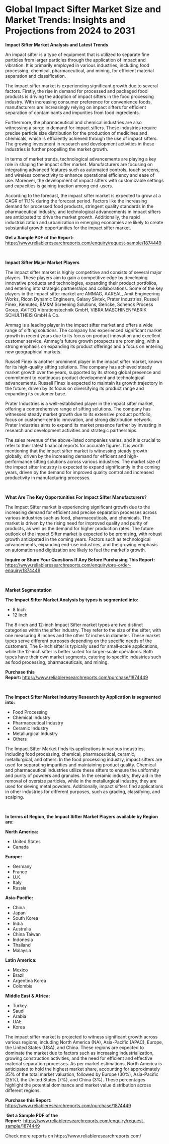 <p><h1>Global Impact Sifter Market Size and Market Trends: Insights and Projections from 2024 to 2031</h1></p><p><strong>Impact Sifter Market Analysis and Latest Trends</strong></p>
<p><p>An impact sifter is a type of equipment that is utilized to separate fine particles from larger particles through the application of impact and vibration. It is primarily employed in various industries, including food processing, chemical, pharmaceutical, and mining, for efficient material separation and classification.</p><p>The impact sifter market is experiencing significant growth due to several factors. Firstly, the rise in demand for processed and packaged food products is driving the adoption of impact sifters in the food processing industry. With increasing consumer preference for convenience foods, manufacturers are increasingly relying on impact sifters for efficient separation of contaminants and impurities from food ingredients.</p><p>Furthermore, the pharmaceutical and chemical industries are also witnessing a surge in demand for impact sifters. These industries require precise particle size distribution for the production of medicines and chemicals, which is efficiently achieved through the use of impact sifters. The growing investment in research and development activities in these industries is further propelling the market growth.</p><p>In terms of market trends, technological advancements are playing a key role in shaping the impact sifter market. Manufacturers are focusing on integrating advanced features such as automated controls, touch screens, and wireless connectivity to enhance operational efficiency and ease of use. Moreover, the development of impact sifters with customizable settings and capacities is gaining traction among end-users.</p><p>According to the forecast, the impact sifter market is expected to grow at a CAGR of 11.1% during the forecast period. Factors like the increasing demand for processed food products, stringent quality standards in the pharmaceutical industry, and technological advancements in impact sifters are anticipated to drive the market growth. Additionally, the rapid industrialization and urbanization in emerging economies are likely to create substantial growth opportunities for the impact sifter market.</p></p>
<p><strong>Get a Sample PDF of the Report:&nbsp;</strong> <a href="https://www.reliableresearchreports.com/enquiry/request-sample/1874449">https://www.reliableresearchreports.com/enquiry/request-sample/1874449</a></p>
<p>&nbsp;</p>
<p><strong>Impact Sifter Major Market Players</strong></p>
<p><p>The impact sifter market is highly competitive and consists of several major players. These players aim to gain a competitive edge by developing innovative products and technologies, expanding their product portfolios, and entering into strategic partnerships and collaborations. Some of the key players in the impact sifter market are AMMAG, AAREAL, Amit Engineering Works, Ricon Dynamic Engineers, Galaxy Sivtek, Prater Industries, Russell Finex, Kemutec, BM&M Screening Solutions, Gericke, Schenck Process Group, AViTEQ Vibrationstechnik GmbH, VIBRA MASCHINENFABRIK SCHULTHEIS GmbH & Co.</p><p>Ammag is a leading player in the impact sifter market and offers a wide range of sifting solutions. The company has experienced significant market growth in recent years due to its focus on product innovation and excellent customer service. Ammag's future growth prospects are promising, with a strong emphasis on expanding its product offerings and a focus on entering new geographical markets.</p><p>Russell Finex is another prominent player in the impact sifter market, known for its high-quality sifting solutions. The company has achieved steady market growth over the years, supported by its strong global presence and commitment to continuous product development and technological advancements. Russell Finex is expected to maintain its growth trajectory in the future, driven by its focus on diversifying its product range and expanding its customer base.</p><p>Prater Industries is a well-established player in the impact sifter market, offering a comprehensive range of sifting solutions. The company has witnessed steady market growth due to its extensive product portfolio, focus on customer-centric innovation, and strong distribution network. Prater Industries aims to expand its market presence further by investing in research and development activities and strategic partnerships.</p><p>The sales revenue of the above-listed companies varies, and it is crucial to refer to their latest financial reports for accurate figures. It is worth mentioning that the impact sifter market is witnessing steady growth globally, driven by the increasing demand for efficient and high-performance sifting solutions across various industries. The market size of the impact sifter industry is expected to expand significantly in the coming years, driven by the demand for improved quality control and increased productivity in manufacturing processes.</p></p>
<p>&nbsp;</p>
<p><strong>What Are The Key Opportunities For Impact Sifter Manufacturers?</strong></p>
<p><p>The Impact Sifter market is experiencing significant growth due to the increasing demand for efficient and precise separation processes across various industries such as food, pharmaceuticals, and chemicals. The market is driven by the rising need for improved quality and purity of products, as well as the demand for higher production rates. The future outlook of the Impact Sifter market is expected to be promising, with robust growth anticipated in the coming years. Factors such as technological advancements, expanding end-use industries, and the growing emphasis on automation and digitization are likely to fuel the market's growth.</p></p>
<p><strong>Inquire or Share Your Questions If Any Before Purchasing This Report:</strong> <a href="https://www.reliableresearchreports.com/enquiry/pre-order-enquiry/1874449">https://www.reliableresearchreports.com/enquiry/pre-order-enquiry/1874449</a></p>
<p>&nbsp;</p>
<p><strong>Market Segmentation</strong></p>
<p><strong>The Impact Sifter Market Analysis by types is segmented into:</strong></p>
<p><ul><li>8 Inch</li><li>12 Inch</li></ul></p>
<p><p>The 8-inch and 12-inch Impact Sifter market types are two distinct categories within the sifter industry. They refer to the size of the sifter, with one measuring 8 inches and the other 12 inches in diameter. These market types serve different purposes depending on the specific needs of the customers. The 8-inch sifter is typically used for small-scale applications, while the 12-inch sifter is better suited for larger-scale operations. Both types have their own market segments, catering to specific industries such as food processing, pharmaceuticals, and mining.</p></p>
<p><strong>Purchase this Report:&nbsp;</strong><a href="https://www.reliableresearchreports.com/purchase/1874449">https://www.reliableresearchreports.com/purchase/1874449</a></p>
<p>&nbsp;</p>
<p><strong>The Impact Sifter Market Industry Research by Application is segmented into:</strong></p>
<p><ul><li>Food Processing</li><li>Chemical Industry</li><li>Pharmaceutical Industry</li><li>Ceramic Industry</li><li>Metallurgical Industry</li><li>Others</li></ul></p>
<p><p>The Impact Sifter Market finds its applications in various industries, including food processing, chemical, pharmaceutical, ceramic, metallurgical, and others. In the food processing industry, impact sifters are used for separating impurities and maintaining product quality. Chemical and pharmaceutical industries utilize these sifters to ensure the uniformity and purity of powders and granules. In the ceramic industry, they aid in the removal of oversize particles, while in the metallurgical industry, they are used for sieving metal powders. Additionally, impact sifters find applications in other industries for different purposes, such as grading, classifying, and scalping.</p></p>
<p>&nbsp;</p>
<p><strong>In terms of Region, the Impact Sifter Market Players available by Region are:</strong></p>
<p>
    <p> <strong> North America: </strong>
        <ul>
            <li>United States</li>
            <li>Canada</li>
        </ul>
        </p> 
    <p> <strong> Europe: </strong>
        <ul>
            <li>Germany</li>
            <li>France</li>
            <li>U.K.</li>
            <li>Italy</li>
            <li>Russia</li>
        </ul>
        </p> 
    <p> <strong> Asia-Pacific: </strong>
        <ul>
            <li>China</li>
            <li>Japan</li>
            <li>South Korea</li>
            <li>India</li>
            <li>Australia</li>
            <li>China Taiwan</li>
            <li>Indonesia</li>
            <li>Thailand</li>
            <li>Malaysia</li>
        </ul>
        </p> 
    <p> <strong> Latin America: </strong>
        <ul>
            <li>Mexico</li>
            <li>Brazil</li>
            <li>Argentina Korea</li>
            <li>Colombia</li>
        </ul>
        </p> 
    <p> <strong> Middle East & Africa: </strong>
        <ul>
            <li>Turkey</li>
            <li>Saudi</li>
            <li>Arabia</li>
            <li>UAE</li>
            <li>Korea</li>
        </ul>
    </p>
    </p>
<p><p>The impact sifter market is projected to witness significant growth across various regions, including North America (NA), Asia-Pacific (APAC), Europe, the United States (USA), and China. These regions are expected to dominate the market due to factors such as increasing industrialization, growing construction activities, and the need for efficient and effective material separation processes. As per market estimations, North America is anticipated to hold the highest market share, accounting for approximately 35% of the total market valuation, followed by Europe (30%), Asia-Pacific (25%), the United States (7%), and China (3%). These percentages highlight the potential dominance and market value distribution across different regions.</p></p>
<p><strong>Purchase this Report: </strong><a href="https://www.reliableresearchreports.com/purchase/1874449">https://www.reliableresearchreports.com/purchase/1874449</a></p>
<p>&nbsp;<strong>Get a Sample PDF of the Report:&nbsp;&nbsp;</strong><a href="https://www.reliableresearchreports.com/enquiry/request-sample/1874449">https://www.reliableresearchreports.com/enquiry/request-sample/1874449</a></p>
<p><strong></strong></p>
<p>Check more reports on https://www.reliableresearchreports.com/</p>